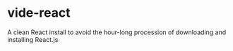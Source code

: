 # vide-react
A clean React install to avoid the hour-long procession of downloading and installing React.js
